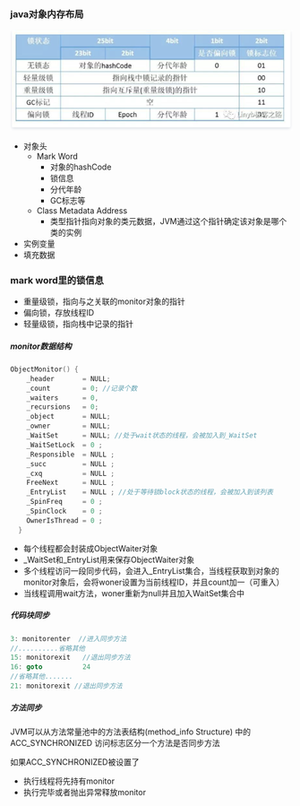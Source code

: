 ### java对象内存布局
![](../a-imgs/对象头.png)
- 对象头
    - Mark Word 
        - 对象的hashCode
        - 锁信息
        - 分代年龄
        - GC标志等
    - Class Metadata Address
        - 类型指针指向对象的类元数据，JVM通过这个指针确定该对象是哪个类的实例
- 实例变量
- 填充数据

### mark word里的锁信息
- 重量级锁，指向与之关联的monitor对象的指针
- 偏向锁，存放线程ID
- 轻量级锁，指向栈中记录的指针

##### monitor数据结构
```C++
ObjectMonitor() {
    _header       = NULL;
    _count        = 0; //记录个数
    _waiters      = 0,
    _recursions   = 0;
    _object       = NULL;
    _owner        = NULL;
    _WaitSet      = NULL; //处于wait状态的线程，会被加入到_WaitSet
    _WaitSetLock  = 0 ;
    _Responsible  = NULL ;
    _succ         = NULL ;
    _cxq          = NULL ;
    FreeNext      = NULL ;
    _EntryList    = NULL ; //处于等待锁block状态的线程，会被加入到该列表
    _SpinFreq     = 0 ;
    _SpinClock    = 0 ;
    OwnerIsThread = 0 ;
  }
```
- 每个线程都会封装成ObjectWaiter对象
- _WaitSet和_EntryList用来保存ObjectWaiter对象
- 多个线程访问一段同步代码，会进入_EntryList集合，当线程获取到对象的monitor对象后，会将woner设置为当前线程ID，并且count加一（可重入）
- 当线程调用wait方法，woner重新为null并且加入WaitSet集合中

##### 代码块同步
```java
3: monitorenter  //进入同步方法
//..........省略其他  
15: monitorexit   //退出同步方法
16: goto          24
//省略其他.......
21: monitorexit //退出同步方法
```

##### 方法同步
JVM可以从方法常量池中的方法表结构(method_info Structure) 中的 ACC_SYNCHRONIZED 访问标志区分一个方法是否同步方法

如果ACC_SYNCHRONIZED被设置了
- 执行线程将先持有monitor
- 执行完毕或者抛出异常释放monitor